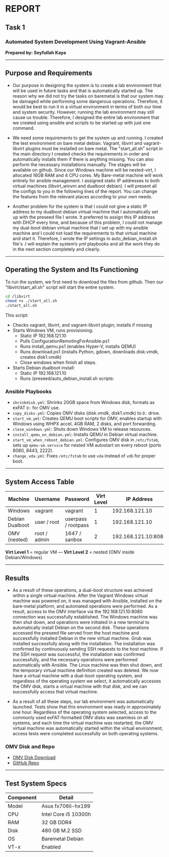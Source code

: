 
# REPORT

## Task 1

### Automated System Development Using Vagrant-Ansible

**Prepared by: Seyfullah Kaya**

---

## Purpose and Requirements

- Our purpose in designing the system is to create a lab environment that will be used in future tasks and that is automatically started up. The reason why we did not try the tasks on baremetal is that our system may be damaged while performing some dangerous operations. Therefore, it would be best to run it in a virtual environment in terms of both our time and system security. However, running the lab environment may still cause us trouble. Therefore, I designed the entire lab environment that we created using ansible and scripts to be started up with just one command.

- We need some requirements to get the system up and running. I created the test environment on bare metal debian. Vagrant, libvirt and vagrant-libvirt plugins must be installed on bare metal. The "start_all.sh" script in the main directory I created checks the requirements in order and automatically installs them if there is anything missing. You can also perform the necessary installations manually. The stages will be available on github. Since our Windows machine will be nested-virt, I allocated 16GB RAM and 4 CPU cores. My Bare-metal machine will work entirely for ansible management. I assigned static IP addresses to both virtual machines (libvirt_winvm and dualboot debian). I will present all the configs to you in the following lines of the report. You can change the features from the relevant places according to your own needs.

 - Another problem for the system is that I could not give a static IP address to my dualboot debian virtual machine that I automatically set up with the preseed file I wrote. It preferred to assign this IP address with DHCP every time, and because of this problem, I could not manage my dual-boot debian virtual machine that I set up with my ansible machine and I could not load the requirements to that virtual machine and start it. Therefore, I wrote the IP settings in auto_debian_install.sh file's .I will explain the system’s yml playbooks and all the work they do in the next section completely and clearly.

---

## Operating the System and Its Functioning

To run the system, we first need to download the files from github. Then our "libvirt/start_all.sh" script will start the entire system.

```bash
cd /libvirt
chmod +x ./start_all.sh
./start_all.sh
```

This script:
- Checks vagrant, libvirt, and vagrant-libvirt plugin; installs if missing
- Starts Windows VM, runs provisioning:
  - Static IP 192.168.121.10
  - Pulls ConfigurationRemotingForAnsible.ps1
  - Runs install_qemu.ps1 (enables Hyper-V, installs QEMU)
  - Runs download.ps1 (installs Python, gdown, downloads disk.vmdk, creates disk1.vmdk)
  - Close windows when finish all steps.
- Starts Debian dualboot install:
  - Static IP 192.168.121.10
  - Runs /preseed/auto_debian_install.sh scripts:

### Ansible Playbooks

- `shrinkdisk.yml`: Shrinks 20GB space from Windows disk, formats as exFAT `D:` for OMV use.
- `copy_disks.yml`: Copies OMV disks (disk.vmdk, disk1.vmdk) to `D:` drive.
- `start_vm.yml`: Creates QEMU boot scripts for OMV, enables startup with Windows using WHPX accel, 4GB RAM, 2 disks, and port forwarding.
- `close_windows.yml`: Shuts down Windows VM to release resources.
- `install_qemu_on_debian.yml`: Installs QEMU in Debian virtual machine.
- `start_vm_when_reboot_debian.yml`: Configures OMV disk in `/etc/fstab`, sets up `qemu-vm.service` for nested VM autostart on every reboot (ports 8080, 8443, 2222).
- `change_vda.yml`: Fixes `/etc/fstab` to use `vda` instead of `vdb` for proper boot.

---  

## System Access Table

| Machine          | Username        | Password         | Virt Level | IP Address       |
|------------------|------------------|------------------|------------|------------------|
| Windows          | vagrant          | vagrant          | 1          | 192.168.121.10  |
| Debian Dualboot  | user / root      | userpass / rootpass | 1       | 192.168.121.10  |
| OMV (nested)     | root / admin     | 1647 / sanbox    | 2          | 192.168.121.10:8080  |

**Virt Level 1** = regular VM — **Virt Level 2** = nested (OMV inside Debian/Windows)

---

## Results

  - As a result of these operations, a dual-boot structure was achieved within a single virtual machine. After the Vagrant Windows virtual machine was powered on, it was managed with Ansible, installed on the bare-metal platform, and automated operations were performed. As a result, access to the OMV interface via the 192.168.121.10:8080 connection was successfully established. The Windows machine was then shut down, and operations were initiated in a new terminal to automatically install Debian on the second disk. These operations accessed the preseed file served from the host machine and successfully installed Debian in the new virtual machine. Grub was installed successfully along with the installation. The installation was confirmed by continuously sending SSH requests to the host machine. If the SSH request was successful, the installation was confirmed successfully, and the necessary operations were performed automatically with Ansible. The Linux machine was then shut down, and the temporary virtual machine definition created was deleted. We now have a virtual machine with a dual-boot operating system, and regardless of the operating system we select, it automatically accesses the OMV disk, starts a virtual machine with that disk, and we can successfully access that virtual machine.

  - As a result of all these steps, our lab environment was automatically launched. Tests show that this environment was ready in approximately one hour. Regardless of the operating system selected, access to the commonly used exFAT-formatted OMV disks was seamless on all systems, and each time the virtual machine was restarted, the OMV virtual machine was automatically started within the virtual environment; access tests were completed successfully on both operating systems.

### OMV Disk and Repo
- [OMV Disk Download](https://drive.google.com/file/d/1Xf_O8pprBlkvgMcjBodDnoYdFOh6JFC9/view?usp=sharing)
- [GitHub Repo](https://github.com/ReqwerT/labfortasks/tree/main)

---

## Test System Specs

| Component     | Detail                 |
|---------------|------------------------|
| Model         | Asus fx706li-hx199     |
| CPU           | Intel Core i5 10300h   |
| RAM           | 32 GB DDR4             |
| Disk          | 480 GB M.2 SSD         |
| OS            | Baremetal Debian       |
| VT-x          | Enabled                |
